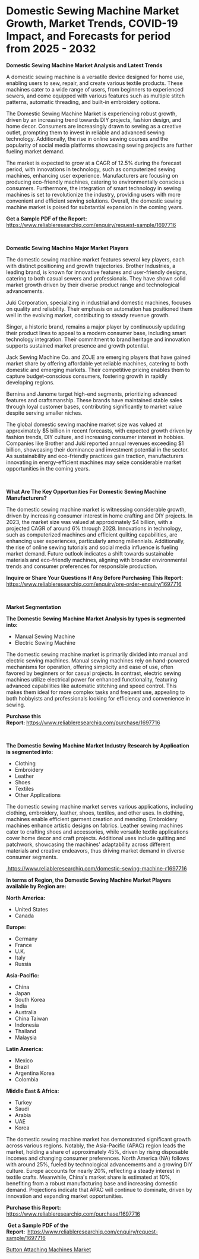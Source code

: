 <p><h1>Domestic Sewing Machine Market Growth, Market Trends, COVID-19 Impact, and Forecasts for period from 2025 - 2032</h1></p><p><strong>Domestic Sewing Machine Market Analysis and Latest Trends</strong></p>
<p><p>A domestic sewing machine is a versatile device designed for home use, enabling users to sew, repair, and create various textile products. These machines cater to a wide range of users, from beginners to experienced sewers, and come equipped with various features such as multiple stitch patterns, automatic threading, and built-in embroidery options.</p><p>The Domestic Sewing Machine Market is experiencing robust growth, driven by an increasing trend towards DIY projects, fashion design, and home decor. Consumers are increasingly drawn to sewing as a creative outlet, prompting them to invest in reliable and advanced sewing technology. Additionally, the rise in online sewing courses and the popularity of social media platforms showcasing sewing projects are further fueling market demand.</p><p>The market is expected to grow at a CAGR of 12.5% during the forecast period, with innovations in technology, such as computerized sewing machines, enhancing user experience. Manufacturers are focusing on producing eco-friendly machines, catering to environmentally conscious consumers. Furthermore, the integration of smart technology in sewing machines is set to revolutionize the industry, providing users with more convenient and efficient sewing solutions. Overall, the domestic sewing machine market is poised for substantial expansion in the coming years.</p></p>
<p><strong>Get a Sample PDF of the Report:&nbsp;</strong> <a href="https://www.reliableresearchiq.com/enquiry/request-sample/1697716?utm_campaign=2291&utm_medium=2&utm_source=Github&utm_content=ia&utm_term=24032025&utm_id=domestic-sewing-machine">https://www.reliableresearchiq.com/enquiry/request-sample/1697716</a></p>
<p>&nbsp;</p>
<p><strong>Domestic Sewing Machine Major Market Players</strong></p>
<p><p>The domestic sewing machine market features several key players, each with distinct positioning and growth trajectories. Brother Industries, a leading brand, is known for innovative features and user-friendly designs, catering to both casual sewers and professionals. They have shown solid market growth driven by their diverse product range and technological advancements.</p><p>Juki Corporation, specializing in industrial and domestic machines, focuses on quality and reliability. Their emphasis on automation has positioned them well in the evolving market, contributing to steady revenue growth.</p><p>Singer, a historic brand, remains a major player by continuously updating their product lines to appeal to a modern consumer base, including smart technology integration. Their commitment to brand heritage and innovation supports sustained market presence and growth potential.</p><p>Jack Sewing Machine Co. and ZOJE are emerging players that have gained market share by offering affordable yet reliable machines, catering to both domestic and emerging markets. Their competitive pricing enables them to capture budget-conscious consumers, fostering growth in rapidly developing regions.</p><p>Bernina and Janome target high-end segments, prioritizing advanced features and craftsmanship. These brands have maintained stable sales through loyal customer bases, contributing significantly to market value despite serving smaller niches.</p><p>The global domestic sewing machine market size was valued at approximately $5 billion in recent forecasts, with expected growth driven by fashion trends, DIY culture, and increasing consumer interest in hobbies. Companies like Brother and Juki reported annual revenues exceeding $1 billion, showcasing their dominance and investment potential in the sector. As sustainability and eco-friendly practices gain traction, manufacturers innovating in energy-efficient machines may seize considerable market opportunities in the coming years.</p></p>
<p>&nbsp;</p>
<p><strong>What Are The Key Opportunities For Domestic Sewing Machine Manufacturers?</strong></p>
<p><p>The domestic sewing machine market is witnessing considerable growth, driven by increasing consumer interest in home crafting and DIY projects. In 2023, the market size was valued at approximately $4 billion, with a projected CAGR of around 6% through 2028. Innovations in technology, such as computerized machines and efficient quilting capabilities, are enhancing user experiences, particularly among millennials. Additionally, the rise of online sewing tutorials and social media influence is fueling market demand. Future outlook indicates a shift towards sustainable materials and eco-friendly machines, aligning with broader environmental trends and consumer preferences for responsible production.</p></p>
<p><strong>Inquire or Share Your Questions If Any Before Purchasing This Report:</strong> <a href="https://www.reliableresearchiq.com/enquiry/pre-order-enquiry/1697716?utm_campaign=2291&utm_medium=2&utm_source=Github&utm_content=ia&utm_term=24032025&utm_id=domestic-sewing-machine">https://www.reliableresearchiq.com/enquiry/pre-order-enquiry/1697716</a></p>
<p>&nbsp;</p>
<p><strong>Market Segmentation</strong></p>
<p><strong>The Domestic Sewing Machine Market Analysis by types is segmented into:</strong></p>
<p><ul><li>Manual Sewing Machine</li><li>Electric Sewing Machine</li></ul></p>
<p><p>The domestic sewing machine market is primarily divided into manual and electric sewing machines. Manual sewing machines rely on hand-powered mechanisms for operation, offering simplicity and ease of use, often favored by beginners or for casual projects. In contrast, electric sewing machines utilize electrical power for enhanced functionality, featuring advanced capabilities like automatic stitching and speed control. This makes them ideal for more complex tasks and frequent use, appealing to both hobbyists and professionals looking for efficiency and convenience in sewing.</p></p>
<p><strong>Purchase this Report:&nbsp;</strong><a href="https://www.reliableresearchiq.com/purchase/1697716?utm_campaign=2291&utm_medium=2&utm_source=Github&utm_content=ia&utm_term=24032025&utm_id=domestic-sewing-machine">https://www.reliableresearchiq.com/purchase/1697716</a></p>
<p>&nbsp;</p>
<p><strong>The Domestic Sewing Machine Market Industry Research by Application is segmented into:</strong></p>
<p><ul><li>Clothing</li><li>Embroidery</li><li>Leather</li><li>Shoes</li><li>Textiles</li><li>Other Applications</li></ul></p>
<p><p>The domestic sewing machine market serves various applications, including clothing, embroidery, leather, shoes, textiles, and other uses. In clothing, machines enable efficient garment creation and mending. Embroidery machines enhance artistic designs on fabrics. Leather sewing machines cater to crafting shoes and accessories, while versatile textile applications cover home decor and craft projects. Additional uses include quilting and patchwork, showcasing the machines' adaptability across different materials and creative endeavors, thus driving market demand in diverse consumer segments.</p></p>
<p><a href="https://www.reliableresearchiq.com/domestic-sewing-machine-r1697716?utm_campaign=2291&utm_medium=2&utm_source=Github&utm_content=ia&utm_term=24032025&utm_id=domestic-sewing-machine">&nbsp;https://www.reliableresearchiq.com/domestic-sewing-machine-r1697716</a></p>
<p><strong>In terms of Region, the Domestic Sewing Machine Market Players available by Region are:</strong></p>
<p>
    <p> <strong> North America: </strong>
        <ul>
            <li>United States</li>
            <li>Canada</li>
        </ul>
        </p> 
    <p> <strong> Europe: </strong>
        <ul>
            <li>Germany</li>
            <li>France</li>
            <li>U.K.</li>
            <li>Italy</li>
            <li>Russia</li>
        </ul>
        </p> 
    <p> <strong> Asia-Pacific: </strong>
        <ul>
            <li>China</li>
            <li>Japan</li>
            <li>South Korea</li>
            <li>India</li>
            <li>Australia</li>
            <li>China Taiwan</li>
            <li>Indonesia</li>
            <li>Thailand</li>
            <li>Malaysia</li>
        </ul>
        </p> 
    <p> <strong> Latin America: </strong>
        <ul>
            <li>Mexico</li>
            <li>Brazil</li>
            <li>Argentina Korea</li>
            <li>Colombia</li>
        </ul>
        </p> 
    <p> <strong> Middle East & Africa: </strong>
        <ul>
            <li>Turkey</li>
            <li>Saudi</li>
            <li>Arabia</li>
            <li>UAE</li>
            <li>Korea</li>
        </ul>
    </p>
    </p>
<p><p>The domestic sewing machine market has demonstrated significant growth across various regions. Notably, the Asia-Pacific (APAC) region leads the market, holding a share of approximately 45%, driven by rising disposable incomes and changing consumer preferences. North America (NA) follows with around 25%, fueled by technological advancements and a growing DIY culture. Europe accounts for nearly 20%, reflecting a steady interest in textile crafts. Meanwhile, China's market share is estimated at 10%, benefiting from a robust manufacturing base and increasing domestic demand. Projections indicate that APAC will continue to dominate, driven by innovation and expanding market opportunities.</p></p>
<p><strong>Purchase this Report: </strong><a href="https://www.reliableresearchiq.com/purchase/1697716?utm_campaign=2291&utm_medium=2&utm_source=Github&utm_content=ia&utm_term=24032025&utm_id=domestic-sewing-machine">https://www.reliableresearchiq.com/purchase/1697716</a></p>
<p>&nbsp;<strong>Get a Sample PDF of the Report:&nbsp;&nbsp;</strong><a href="https://www.reliableresearchiq.com/enquiry/request-sample/1697716?utm_campaign=2291&utm_medium=2&utm_source=Github&utm_content=ia&utm_term=24032025&utm_id=domestic-sewing-machine">https://www.reliableresearchiq.com/enquiry/request-sample/1697716</a></p>
<p><strong></strong></p>
<p><p><a href="https://github.com/LilianFaulkner65/Market-Research-Report-List-2/blob/main/button-attaching-machines-market.md?utm_campaign=2291&utm_medium=2&utm_source=Github&utm_content=ia&utm_term=24032025&utm_id=domestic-sewing-machine">Button Attaching Machines Market</a></p></p>
